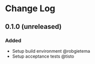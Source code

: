 # Change Log

## 0.1.0 (unreleased)
### Added
- Setup build environment @robgietema
- Setup acceptance tests @tisto

